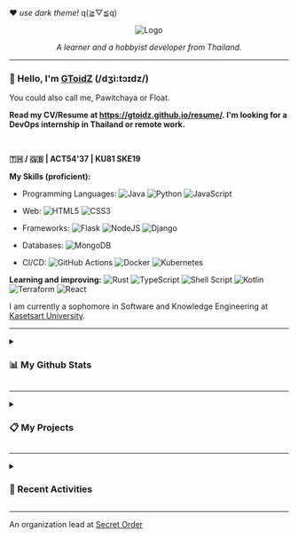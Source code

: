❤ *use dark theme!* q(≧▽≦q)

<p align="center">
  <img src="https://media.discordapp.net/attachments/891757606044073995/993703776647123024/gtzlogo.png" alt="Logo">
  <p align="center"><i>A learner and a hobbyist developer from Thailand.</i></p>
</p>

---

### 👋 Hello, I'm [GToidZ](https://github.com/GToidZ) (/dʒi:tɔɪdz/)

You could also call me, Pawitchaya or Float.

**Read my CV/Resume at https://gtoidz.github.io/resume/. I'm looking for a DevOps internship in Thailand or remote work.**

<br />

**🇹🇭 / 🇬🇧 | ACT54'37 | KU81 SKE19**

**My Skills (proficient):**

  * Programming Languages: ![Java](https://img.shields.io/badge/java-%23ED8B00.svg?style=flat-square&logo=java&logoColor=white) ![Python](https://img.shields.io/badge/python-3670A0?style=flat-square&logo=python&logoColor=ffdd54) ![JavaScript](https://img.shields.io/badge/javascript-%23323330.svg?style=flat-square&logo=javascript&logoColor=%23F7DF1E)
  
  * Web: ![HTML5](https://img.shields.io/badge/html5-%23E34F26.svg?style=flat-square&logo=html5&logoColor=white) ![CSS3](https://img.shields.io/badge/css3-%231572B6.svg?style=flat-square&logo=css3&logoColor=white)

  * Frameworks: ![Flask](https://img.shields.io/badge/flask-%23000.svg?style=flat-square&logo=flask&logoColor=white) ![NodeJS](https://img.shields.io/badge/node.js-6DA55F?style=flat-square&logo=node.js&logoColor=white) ![Django](https://img.shields.io/badge/django-%23092E20.svg?style=flat-square&logo=django&logoColor=white)

  * Databases: ![MongoDB](https://img.shields.io/badge/MongoDB-%234ea94b.svg?style=flat-square&logo=mongodb&logoColor=white)

  * CI/CD: ![GitHub Actions](https://img.shields.io/badge/github%20actions-%232671E5.svg?style=flat-square&logo=githubactions&logoColor=white) ![Docker](https://img.shields.io/badge/docker-%230db7ed.svg?style=flat-square&logo=docker&logoColor=white) ![Kubernetes](https://img.shields.io/badge/kubernetes-%23326ce5.svg?style=flat-square&logo=kubernetes&logoColor=white)

**Learning and improving:** ![Rust](https://img.shields.io/badge/rust-%23000000.svg?style=flat-square&logo=rust&logoColor=white) ![TypeScript](https://img.shields.io/badge/typescript-%23007ACC.svg?style=flat-square&logo=typescript&logoColor=white) ![Shell Script](https://img.shields.io/badge/shell_script-%23121011.svg?style=flat-square&logo=gnu-bash&logoColor=white) ![Kotlin](https://img.shields.io/badge/kotlin-%237F52FF.svg?style=flat-square&logo=kotlin&logoColor=white) ![Terraform](https://img.shields.io/badge/terraform-%235835CC.svg?style=flat-square&logo=terraform&logoColor=white) ![React](https://img.shields.io/badge/react-%2320232a.svg?style=flat-square&logo=react&logoColor=%2361DAFB)

I am currently a sophomore in Software and Knowledge Engineering at [Kasetsart University](https://www.ku.ac.th/).

---

<details>

<summary>

  ### 📊 My Github Stats

</summary>

[![GitHub Stats](https://github-readme-stats.vercel.app/api?username=gtoidz&theme=synthwave&show_icons=true)](https://github.com/anuraghazra/github-readme-stats)

[![Top Lang](https://github-readme-stats.vercel.app/api/top-langs/?username=gtoidz&layout=compact&theme=synthwave)](https://github.com/anuraghazra/github-readme-stats)

</details>

---

<details>

<summary>

### 📋 My Projects

</summary>

**Featured:**
* **[WongNung](https://github.com/WongNung/WongNung)** - a community-based movie review aggregation website using Django. Worked on Full-Stack and DevOps, also a scrum master.
* **[SOS11 Site](https://github.com/GToidZ/SOS11)** - an educational website for the 11th SOS Camp, a Python training camp for KU juniors.

**Ongoing:**
* **Ezra** - a static blog website generator that reads from your Git + Obsidian vault (or any Git repository that contains many markdown files), then deploys the website as GitHub Pages. Also a GitHub Action.

**Postponed:**
* **GDSC Solution Challenge** - an attempt for a competition to develop a software that answers one or more of UN's SDGs. Currently working as Full-stack and DevOps.

</details>

---

<details>

<summary>

### 🌠 Recent Activities

</summary>

<!--START_SECTION:activity-->
1. ❗ Opened issue [#34](https://github.com/ChaiyawutTar/ku-polls/issues/34) in [ChaiyawutTar/ku-polls](https://github.com/ChaiyawutTar/ku-polls)
2. ❗ Opened issue [#5](https://github.com/mjrchy/git-commands-mjrchy/issues/5) in [mjrchy/git-commands-mjrchy](https://github.com/mjrchy/git-commands-mjrchy)
3. ❗ Opened issue [#4](https://github.com/mjrchy/git-commands-mjrchy/issues/4) in [mjrchy/git-commands-mjrchy](https://github.com/mjrchy/git-commands-mjrchy)
4. ❗ Opened issue [#3](https://github.com/mjrchy/git-commands-mjrchy/issues/3) in [mjrchy/git-commands-mjrchy](https://github.com/mjrchy/git-commands-mjrchy)
<!--END_SECTION:activity-->

</details>

---
An organization lead at [Secret Order](https://github.com/Secret-Order)
